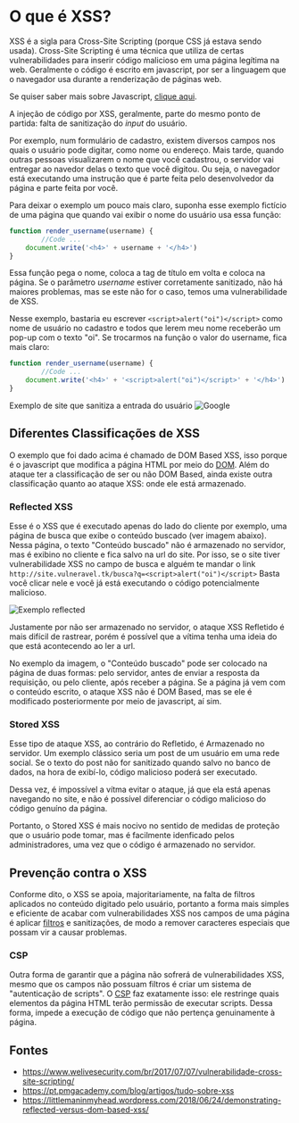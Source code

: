 # O que é XSS?

XSS é a sigla para Cross-Site Scripting (porque CSS já estava sendo usada).
Cross-Site Scripting é uma técnica que utiliza de certas vulnerabilidades para inserir código malicioso em uma página legítima na web.
Geralmente o código é escrito em javascript, por ser a linguagem que o navegador usa durante a renderização de páginas web.

Se quiser saber mais sobre Javascript, [clique aqui](https://github.com/Haltz01/Ganesh_PingWeb2020_Aula01/blob/master/Aula01_JS.md).

A injeção de código por XSS, geralmente, parte do mesmo ponto de partida: falta de sanitização do _input_ do usuário.

Por exemplo, num formulário de cadastro, existem diversos campos nos quais o usuário pode digitar, como nome ou endereço.
Mais tarde, quando outras pessoas visualizarem o nome que você cadastrou, o servidor vai entregar ao navedor delas o texto que você digitou. Ou seja, o navegador está executando uma instrução que é parte feita pelo desenvolvedor da página e parte feita por você.

Para deixar o exemplo um pouco mais claro, suponha esse exemplo fictício de uma página que quando vai exibir o nome do usuário usa essa função:


```js
function render_username(username) {
        //Code ...
	document.write('<h4>' + username + '</h4>')
}
```

Essa função pega o nome, coloca a tag de título em volta e coloca na página.
Se o parâmetro _username_ estiver corretamente sanitizado, não há maiores problemas, mas se este não for o caso, temos uma vulnerabilidade de XSS.

Nesse exemplo, bastaria eu escrever `<script>alert("oi")</script>` como nome de usuário no cadastro e todos que lerem meu nome receberão um pop-up com o texto "oi". Se trocarmos na função o valor do username, fica mais claro:

```js
function render_username(username) {
        //Code ...
	document.write('<h4>' + '<script>alert("oi")</script>' + '</h4>')
}
```

Exemplo de site que sanitiza a entrada do usuário
![Google](https://i.imgur.com/EUT6AGI.png)


## Diferentes Classificações de XSS

O exemplo que foi dado acima é chamado de DOM Based XSS, isso porque é o javascript que modifica a página HTML por meio do [DOM](https://developer.mozilla.org/en-US/docs/Web/API/Document_Object_Model/Introduction). Além do ataque ter a classificação de ser ou não DOM Based, ainda existe outra classificação quanto ao ataque XSS: onde ele está armazenado.

### Reflected XSS

Esse é o XSS que é executado apenas do lado do cliente por exemplo, uma página de busca que exibe o conteúdo buscado (ver imagem abaixo). Nessa página, o texto "Conteúdo buscado" não é armazenado no servidor, mas é exibino no cliente e fica salvo na url do site. Por isso, se o site tiver vulnerabilidade XSS no campo de busca e alguém te mandar o link `http://site.vulneravel.tk/busca?q=<script>alert("oi")</script>`
Basta você clicar nele e você já está executando o código potencialmente malicioso.

![Exemplo reflected](https://i.imgur.com/isfD885.png)

Justamente por não ser armazenado no servidor, o ataque XSS Refletido é mais difícil de rastrear, porém é possível que a vítima tenha uma ideia do que está acontecendo ao ler a url.

No exemplo da imagem, o "Conteúdo buscado" pode ser colocado na página de duas formas: pelo servidor, antes de enviar a resposta da requisição, ou pelo cliente, após receber a página. Se a página já vem com o conteúdo escrito, o ataque XSS não é DOM Based, mas se ele é modificado posteriormente por meio de javascript, aí sim.

### Stored XSS

Esse tipo de ataque XSS, ao contrário do Refletido, é Armazenado no servidor. Um exemplo clássico seria um post de um usuário em uma rede social. Se o texto do post não for sanitizado quando salvo no banco de dados, na hora de exibí-lo, código malicioso poderá ser executado.

Dessa vez, é impossível a vítma evitar o ataque, já que ela está apenas navegando no site, e não é possível diferenciar o código malicioso do código genuíno da página.

Portanto, o Stored XSS é mais nocivo no sentido de medidas de proteção que o usuário pode tomar, mas é facilmente idenficado pelos administradores, uma vez que o código é armazenado no servidor.

## Prevenção contra o XSS

Conforme dito, o XSS se apoia, majoritariamente, na falta de filtros aplicados no conteúdo digitado pelo usuário, portanto a forma mais simples e eficiente de acabar com vulnerabilidades XSS nos campos de uma página é aplicar [filtros](http://htmlpurifier.org/comparison#striptags) e sanitizações, de modo a remover caracteres especiais que possam vir a causar problemas.

### CSP

Outra forma de garantir que a página não sofrerá de vulnerabilidades XSS, mesmo que os campos não possuam filtros é criar um sistema de "autenticação de scripts". O [CSP](https://owasp.org/www-community/attacks/Content_Security_Policy) faz exatamente isso: ele restringe quais elementos da página HTML terão permissão de executar scripts. Dessa forma, impede a execução de código que não pertença genuinamente à página. 


## Fontes
* https://www.welivesecurity.com/br/2017/07/07/vulnerabilidade-cross-site-scripting/
* https://pt.pmgacademy.com/blog/artigos/tudo-sobre-xss
* https://littlemaninmyhead.wordpress.com/2018/06/24/demonstrating-reflected-versus-dom-based-xss/
